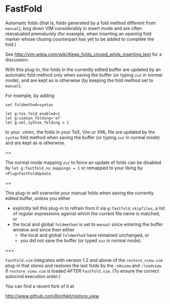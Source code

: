FastFold
========

Automatic folds (that is, folds generated by a fold method different
from `manual`), bog down VIM considerably in insert mode and are often
reevaluated prematurely (for example, when inserting an opening fold marker
whose closing counterpart has yet to be added to complete the fold.)

See http://vim.wikia.com/wiki/Keep_folds_closed_while_inserting_text
for a discussion.

With this plug-in, the folds in the currently edited buffer are updated by an
automatic fold method only when saving the buffer (or typing `zuz` in normal
mode), and are kept as is otherwise (by keeping the fold method set to `manual`).

For example, by adding
```
set foldmethod=syntax

let g:tex_fold_enabled=1
let g:vimsyn_folding='af'
let g:xml_syntax_folding = 1
```
to your .vimrc, the folds in your TeX, Vim or XML file are updated by the
`syntax` fold method when saving the buffer (or typing `zuz` in normal mode)
and are kept as is otherwise.

==

The normal mode mapping `zuz` to force an update of folds can be disabled by
`let g:fastfold_no_mappings = 1` or remapped to your liking by `<Plug>FastFoldUpdate`.

==

This plug-in will overwrite your manual folds when saving the currently edited
buffer, unless you either

- explicitly tell this plug-in to refrain from it via `g:fastfold_skipfiles`, a
  list of regular expressions against which the current file name is matched, or
- the local and global `foldmethod` is set to `manual` since entering the
  buffer window and since then either
  - the local and global `foldmethod` have remained unchanged, or
  - you did not save the buffer (or typed `zuz` in normal mode).

===

`FastFold.vim` integrates with version 1.2 and above of the `restore_view.vim`
plug-in that stores and restores the last folds by the `:mkview` and `:loadview`
if `restore_view.vim` is loaded *AFTER* `FastFold.vim`. (To ensure the correct
autocmd execution order.)

You can find a recent fork of it at

http://www.github.com/Konfekt/restore_view

